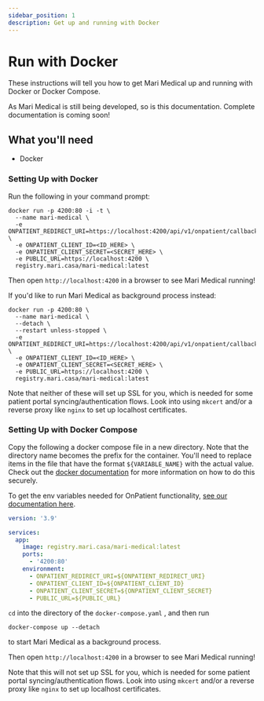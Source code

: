 ```yaml
---
sidebar_position: 1
description: Get up and running with Docker
---
```


# Run with Docker

These instructions will tell you how to get Mari Medical up and running with Docker or Docker Compose.

As Mari Medical is still being developed, so is this documentation. Complete documentation is coming soon!

## What you'll need

- Docker

### Setting Up with Docker

Run the following in your command prompt:

```
docker run -p 4200:80 -i -t \
  --name mari-medical \
  -e ONPATIENT_REDIRECT_URI=https://localhost:4200/api/v1/onpatient/callback \
  -e ONPATIENT_CLIENT_ID=<ID_HERE> \
  -e ONPATIENT_CLIENT_SECRET=<SECRET_HERE> \
  -e PUBLIC_URL=https://localhost:4200 \
  registry.mari.casa/mari-medical:latest
```

Then open `http://localhost:4200` in a browser to see Mari Medical running!

If you'd like to run Mari Medical as background process instead:

```
docker run -p 4200:80 \
  --name mari-medical \
  --detach \
  --restart unless-stopped \
  -e ONPATIENT_REDIRECT_URI=https://localhost:4200/api/v1/onpatient/callback \
  -e ONPATIENT_CLIENT_ID=<ID_HERE> \
  -e ONPATIENT_CLIENT_SECRET=<SECRET_HERE> \
  -e PUBLIC_URL=https://localhost:4200 \
  registry.mari.casa/mari-medical:latest
```

Note that neither of these will set up SSL for you, which is needed for some patient portal syncing/authentication flows. Look into using `mkcert` and/or a reverse proxy like `nginx` to set up localhost certificates.

### Setting Up with Docker Compose

Copy the following a docker compose file in a new directory. Note that the directory name becomes the prefix for the container. You'll need to replace items in the file that have the format `${VARIABLE_NAME}` with the actual value. Check out the [docker documentation](https://docs.docker.com/compose/environment-variables/#substitute-environment-variables-in-compose-files) for more information on how to do this securely.

To get the env variables needed for OnPatient functionality, [see our documentation here](./onpatient-setup).

```yaml title="docker-compose.yaml"
version: '3.9'

services:
  app:
    image: registry.mari.casa/mari-medical:latest
    ports:
      - '4200:80'
    environment:
      - ONPATIENT_REDIRECT_URI=${ONPATIENT_REDIRECT_URI}
      - ONPATIENT_CLIENT_ID=${ONPATIENT_CLIENT_ID}
      - ONPATIENT_CLIENT_SECRET=${ONPATIENT_CLIENT_SECRET}
      - PUBLIC_URL=${PUBLIC_URL}
```

`cd` into the directory of the `docker-compose.yaml` , and then run

`docker-compose up --detach`

to start Mari Medical as a background process.

Then open `http://localhost:4200` in a browser to see Mari Medical running!

Note that this will not set up SSL for you, which is needed for some patient portal syncing/authentication flows. Look into using `mkcert` and/or a reverse proxy like `nginx` to set up localhost certificates.
